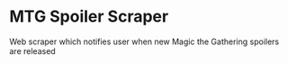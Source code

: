 # MTG Spoiler Scraper
Web scraper which notifies user when new Magic the Gathering spoilers are released
